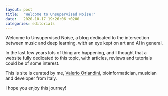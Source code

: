 ```yaml
---
layout: post
title:  "Welcome to Unsupervised Noise!"
date:   2020-10-17 19:26:06 +0200
categories: editorials
---
```

Welcome to Unsupervised Noise, a blog dedicated to the intersection between music and deep learning, with an eye kept on art and AI in general.

In the last few years lots of thing are happening, and I thought that a website fully dedicated to this topic, with articles, reviews and tutorials could be of some interest.

This is site is curated by me, [Valerio Orlandini][valerio-orlandini], bioinformatician, musician and developer from Italy.

I hope you enjoy this journey!

[valerio-orlandini]: http://www.valeriorlandini.com